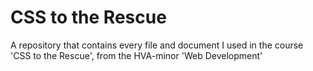 # CSS to the Rescue
A repository that contains every file and document I used in the course 'CSS to the Rescue', from the HVA-minor 'Web Development'
